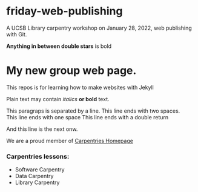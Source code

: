 # friday-web-publishing
A UCSB Library carpentry workshop on January 28, 2022, web publishing with Git.

**Anything in between double stars** is bold

# My new group web page.
This repos is for learning how to make websites with Jekyll

Plain text may contain *italics* **or bold** text.

This paragraps is separated by a line.
This line ends with two spaces.  
This line ends with one space
This line ends with a double return

And this line is the next onw.

We are a proud member of [Carpentries Homepage](https://carpentries.org/)

### Carpentries lessons:
- Software Carpentry
- Data Carpentry
- Library Carpentry
